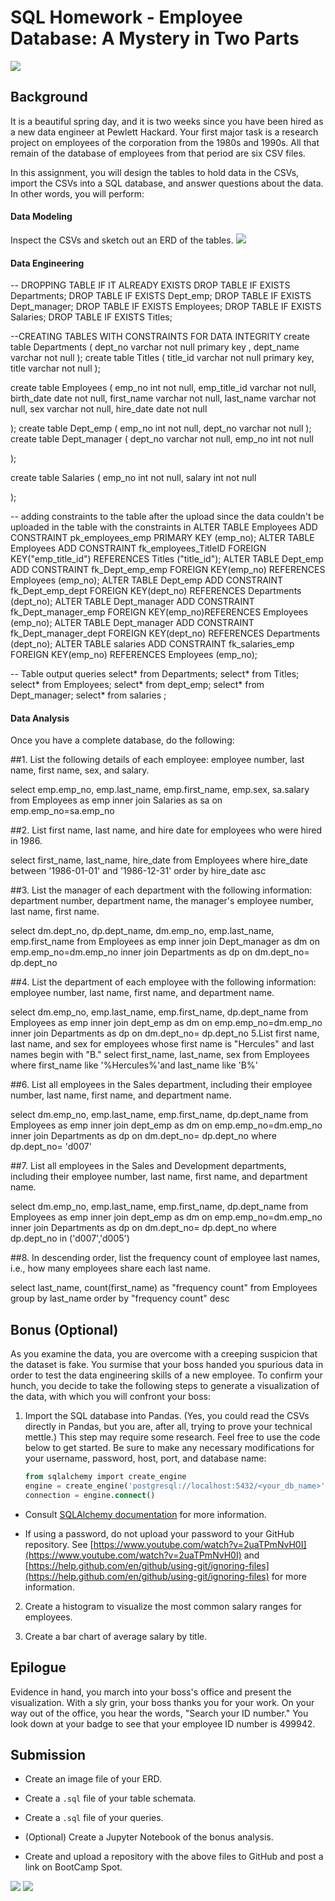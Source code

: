 # SQL Homework - Employee Database: A Mystery in Two Parts

![](images/sql.png)

## Background

It is a beautiful spring day, and it is two weeks since you have been hired as a new data engineer at Pewlett Hackard. Your first major task is a research project on employees of the corporation from the 1980s and 1990s. All that remain of the database of employees from that period are six CSV files.

In this assignment, you will design the tables to hold data in the CSVs, import the CSVs into a SQL database, and answer questions about the data. In other words, you will perform:



#### Data Modeling

Inspect the CSVs and sketch out an ERD of the tables. 
![](images/Capture.png)
#### Data Engineering

-- DROPPING TABLE IF IT ALREADY EXISTS
DROP TABLE IF EXISTS Departments;
DROP TABLE IF EXISTS Dept_emp;
DROP TABLE IF EXISTS Dept_manager;
DROP TABLE IF EXISTS Employees;
DROP TABLE IF EXISTS Salaries; 
DROP TABLE IF EXISTS Titles;

--CREATING TABLES WITH CONSTRAINTS FOR DATA INTEGRITY 
create table Departments (
dept_no varchar not null primary key ,
dept_name varchar not null
);
create table Titles (
title_id varchar not null primary key,
title varchar not null 
);

create table Employees (
emp_no int not null,
emp_title_id varchar not null,
birth_date date not null,
first_name varchar not null,
last_name varchar not null,
sex varchar not null,
hire_date date not null

);
create table Dept_emp (
emp_no int  not null,
dept_no varchar not null
);
create table Dept_manager (
dept_no varchar not null,
emp_no int not null

);

create table Salaries (
emp_no int not null,
salary int not null

);

-- adding constraints to the table after the upload  since the data couldn't be uploaded in the table with the constraints in 
ALTER TABLE Employees ADD CONSTRAINT pk_employees_emp PRIMARY KEY (emp_no);
ALTER TABLE Employees ADD CONSTRAINT fk_employees_TitleID FOREIGN KEY("emp_title_id") REFERENCES  Titles ("title_id");
ALTER TABLE Dept_emp ADD CONSTRAINT  fk_Dept_emp_emp FOREIGN KEY(emp_no) REFERENCES Employees (emp_no);
ALTER TABLE Dept_emp ADD CONSTRAINT fk_Dept_emp_dept FOREIGN KEY(dept_no) REFERENCES Departments (dept_no);
ALTER TABLE Dept_manager ADD CONSTRAINT fk_Dept_manager_emp FOREIGN KEY(emp_no)REFERENCES Employees (emp_no);
ALTER TABLE Dept_manager ADD CONSTRAINT fk_Dept_manager_dept FOREIGN KEY(dept_no) REFERENCES  Departments (dept_no);
ALTER TABLE salaries ADD CONSTRAINT fk_salaries_emp FOREIGN KEY(emp_no) REFERENCES Employees (emp_no);

-- Table output queries
select* from Departments;
select* from Titles;
select* from Employees;
select* from dept_emp;
select* from Dept_manager;
select* from salaries ;

#### Data Analysis

Once you have a complete database, do the following:

##1. List the following details of each employee: employee number, last name, first name, sex, and salary.


select emp.emp_no, emp.last_name, emp.first_name, emp.sex, sa.salary 
from Employees as emp 
inner join Salaries as sa  on emp.emp_no=sa.emp_no 

##2. List first name, last name, and hire date for employees who were hired in 1986.

select first_name, last_name, hire_date 
from Employees
where hire_date between '1986-01-01' and '1986-12-31'
order by hire_date asc 

##3. List the manager of each department with the following information: department number, department name, the manager's employee number, last name, first name.


select dm.dept_no, dp.dept_name, dm.emp_no, emp.last_name, emp.first_name
from Employees as emp 
inner join Dept_manager as dm  on emp.emp_no=dm.emp_no 
inner join Departments as dp on dm.dept_no= dp.dept_no

##4. List the department of each employee with the following information: employee number, last name, first name, and department name.


select dm.emp_no, emp.last_name, emp.first_name, dp.dept_name
from Employees as emp 
inner join dept_emp as dm  on emp.emp_no=dm.emp_no 
inner join Departments as dp on dm.dept_no= dp.dept_no
5.List first name, last name, and sex for employees whose first name is "Hercules" and last names begin with "B."
select first_name, last_name, sex 
from Employees 
where first_name like '%Hercules%'and last_name like 'B%'

##6. List all employees in the Sales department, including their employee number, last name, first name, and department name.


select dm.emp_no, emp.last_name, emp.first_name, dp.dept_name
from Employees as emp 
inner join dept_emp as dm  on emp.emp_no=dm.emp_no 
inner join Departments as dp on dm.dept_no= dp.dept_no
where dp.dept_no= 'd007'

##7. List all employees in the Sales and Development departments, including their employee number, last name, first name, and department name.


select dm.emp_no, emp.last_name, emp.first_name, dp.dept_name
from Employees as emp 
inner join dept_emp as dm  on emp.emp_no=dm.emp_no 
inner join Departments as dp on dm.dept_no= dp.dept_no
where dp.dept_no in ('d007','d005')

##8. In descending order, list the frequency count of employee last names, i.e., how many employees share each last name.


select last_name, count(first_name) as "frequency count"
from Employees 
group by last_name
order by "frequency count" desc


## Bonus (Optional)

As you examine the data, you are overcome with a creeping suspicion that the dataset is fake. You surmise that your boss handed you spurious data in order to test the data engineering skills of a new employee. To confirm your hunch, you decide to take the following steps to generate a visualization of the data, with which you will confront your boss:

1. Import the SQL database into Pandas. (Yes, you could read the CSVs directly in Pandas, but you are, after all, trying to prove your technical mettle.) This step may require some research. Feel free to use the code below to get started. Be sure to make any necessary modifications for your username, password, host, port, and database name:

   ```sql
   from sqlalchemy import create_engine
   engine = create_engine('postgresql://localhost:5432/<your_db_name>')
   connection = engine.connect()
   ```

* Consult [SQLAlchemy documentation](https://docs.sqlalchemy.org/en/latest/core/engines.html#postgresql) for more information.

* If using a password, do not upload your password to your GitHub repository. See [https://www.youtube.com/watch?v=2uaTPmNvH0I](https://www.youtube.com/watch?v=2uaTPmNvH0I) and [https://help.github.com/en/github/using-git/ignoring-files](https://help.github.com/en/github/using-git/ignoring-files) for more information.

2. Create a histogram to visualize the most common salary ranges for employees.

3. Create a bar chart of average salary by title.

## Epilogue

Evidence in hand, you march into your boss's office and present the visualization. With a sly grin, your boss thanks you for your work. On your way out of the office, you hear the words, "Search your ID number." You look down at your badge to see that your employee ID number is 499942.

## Submission

* Create an image file of your ERD.

* Create a `.sql` file of your table schemata.

* Create a `.sql` file of your queries.

* (Optional) Create a Jupyter Notebook of the bonus analysis.

* Create and upload a repository with the above files to GitHub and post a link on BootCamp Spot.


![](images/bar_chart_img.png)
![](images/bar_chart.png)
